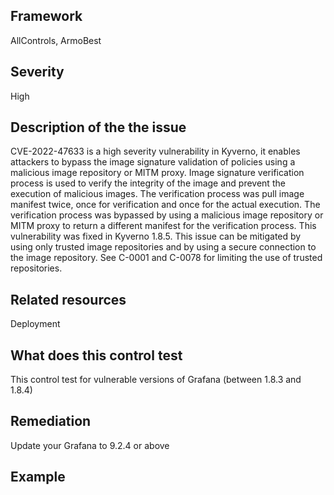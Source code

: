 ## Framework
AllControls, ArmoBest
 
## Severity
High

## Description of the the issue
CVE-2022-47633 is a high severity vulnerability in Kyverno, it enables attackers to bypass the image signature validation of policies using a malicious image repository or MITM proxy. Image signature verification process is used to verify the integrity of the image and prevent the execution of malicious images. The verification process was pull image manifest twice, once for verification and once for the actual execution. The verification process was bypassed by using a malicious image repository or MITM proxy to return a different manifest for the verification process. This vulnerability was fixed in Kyverno 1.8.5. This issue can be mitigated by using only trusted image repositories and by using a secure connection to the image repository. See C-0001 and C-0078 for limiting the use of trusted repositories.
 
## Related resources
Deployment
 
## What does this control test
This control test for vulnerable versions of Grafana (between 1.8.3 and 1.8.4)
 
## Remediation
Update your Grafana to 9.2.4 or above
 
## Example
```

```
